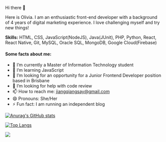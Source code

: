 Hi there 👋

Here is Olivia. I am an enthusiastic front-end developer with a background of 4 years of digital marketing experience. I love challenging myself and try new things!

**Skills:** HTML, CSS, JavaScript(NodeJS), Java(JUnit), PHP, Python, React, React Native, Git, MySQL, Oracle SQL, MongoDB, Google Cloud(Firebase)

#### Some facts about me:

- 🔭 I’m currently a Master of Information Technology student
- 🌱 I’m learning JavaScript
- 👯 I’m looking for an opportunity for a Junior Frontend Developer position based in Brisbane
- 🤔 I’m looking for help with code review
- 📫 How to reach me: jiangqiangsay@gmail.com
- 😄 Pronouns: She/Her
- ⚡ Fun fact: I am running an independent blog


[![Anurag's GitHub stats](https://github-readme-stats.vercel.app/api?username=BraveOlivia&count_private=true&show_icons=true&hide=stars,prs,issues&theme=merko)](https://github.com/anuraghazra/github-readme-stats)

[![Top Langs](https://github-readme-stats.vercel.app/api/top-langs/?username=BraveOlivia&layout=compact&theme=merko)](https://github.com/BraveOlivia/github-readme-stats)


![](https://komarev.com/ghpvc/?username=BraveOlivia&color=green&label=PROFILE+VIEWS)


<!--
**BraveOlivia/BraveOlivia** is a ✨ _special_ ✨ repository because its `README.md` (this file) appears on your GitHub profile.

Here are some ideas to get you started:

- 🔭 I’m currently working on ...
- 🌱 I’m currently learning ...
- 👯 I’m looking to collaborate on ...
- 🤔 I’m looking for help with ...
- 💬 Ask me about ...
- 📫 How to reach me: ...
- 😄 Pronouns: ...
- ⚡ Fun fact: ...
-->
